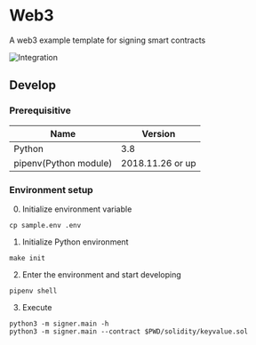 # Web3
A web3 example template for signing smart contracts

![Integration](https://github.com/DarkbordermanTemplate/web3/workflows/Integration/badge.svg)

## Develop

### Prerequisitive

| Name | Version |
| --- | --- |
| Python | 3.8 |
| pipenv(Python module) | 2018.11.26 or up |

### Environment setup

0. Initialize environment variable

```
cp sample.env .env
```

1. Initialize Python environment

```
make init
```

2. Enter the environment and start developing

```
pipenv shell
```

3. Execute

```
python3 -m signer.main -h
python3 -m signer.main --contract $PWD/solidity/keyvalue.sol
```
